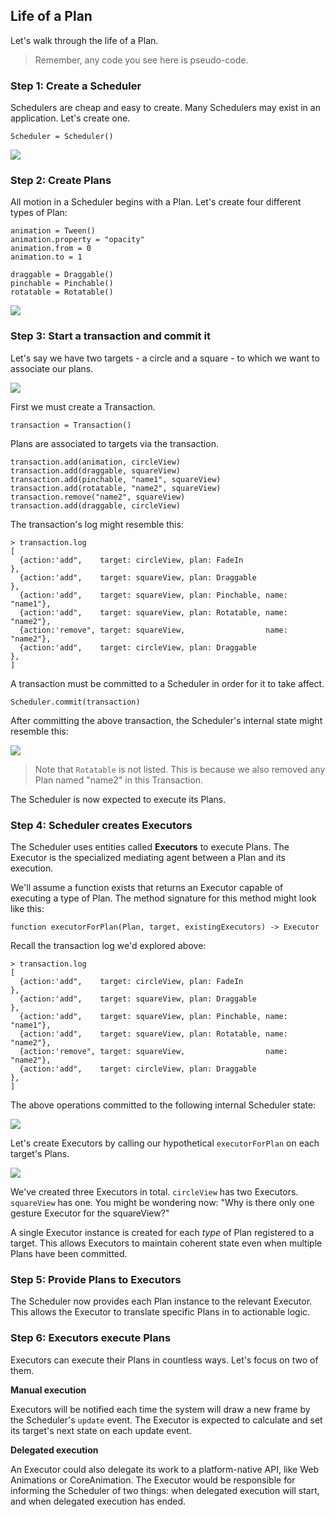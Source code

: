 ## Life of a Plan

Let's walk through the life of a Plan.

>Remember, any code you see here is pseudo-code.

### Step 1: Create a Scheduler

Schedulers are cheap and easy to create. Many Schedulers may exist in an application. Let's create one.

    Scheduler = Scheduler()

![](../../_assets/LifeOfAPlan-step1.svg)

### Step 2: Create Plans

All motion in a Scheduler begins with a Plan. Let's create four different types of Plan:

    animation = Tween()
    animation.property = "opacity"
    animation.from = 0
    animation.to = 1
    
    draggable = Draggable()
    pinchable = Pinchable()
    rotatable = Rotatable()

![](../../_assets/LifeOfAPlan-step2.svg)

### Step 3: Start a transaction and commit it

Let's say we have two targets - a circle and a square - to which we want to associate our plans.

![](../../_assets/LifeOfAPlan-step3-targets.svg)

First we must create a Transaction.

    transaction = Transaction()

Plans are associated to targets via the transaction.

    transaction.add(animation, circleView)
    transaction.add(draggable, squareView)
    transaction.add(pinchable, "name1", squareView)
    transaction.add(rotatable, "name2", squareView)
    transaction.remove("name2", squareView)
    transaction.add(draggable, circleView)

The transaction's log might resemble this:

    > transaction.log
    [
      {action:'add",    target: circleView, plan: FadeIn                  },
      {action:'add",    target: squareView, plan: Draggable               },
      {action:'add",    target: squareView, plan: Pinchable, name: "name1"},
      {action:'add",    target: squareView, plan: Rotatable, name: "name2"},
      {action:'remove", target: squareView,                  name: "name2"},
      {action:'add",    target: circleView, plan: Draggable               },
    ]


A transaction must be committed to a Scheduler in order for it to take affect.

    Scheduler.commit(transaction)

After committing the above transaction, the Scheduler's internal state might resemble this:

![](../../_assets/TargetManagers.svg)

> Note that `Rotatable` is not listed. This is because we also removed any Plan named "name2" in this Transaction.

The Scheduler is now expected to execute its Plans.

### Step 4: Scheduler creates Executors

The Scheduler uses entities called **Executors** to execute Plans. The Executor is the specialized mediating agent between a Plan and its execution.

We'll assume a function exists that returns an Executor capable of executing a type of Plan. The method signature for this method might look like this:

    function executorForPlan(Plan, target, existingExecutors) -> Executor

Recall the transaction log we'd explored above:

    > transaction.log
    [
      {action:'add",    target: circleView, plan: FadeIn                  },
      {action:'add",    target: squareView, plan: Draggable               },
      {action:'add",    target: squareView, plan: Pinchable, name: "name1"},
      {action:'add",    target: squareView, plan: Rotatable, name: "name2"},
      {action:'remove", target: squareView,                  name: "name2"},
      {action:'add",    target: circleView, plan: Draggable               },
    ]

The above operations committed to the following internal Scheduler state:

![](../../_assets/TargetManagers.svg)

Let's create Executors by calling our hypothetical `executorForPlan` on each target's Plans.

![](../../_assets/Executors.svg)

We've created three Executors in total. `circleView` has two Executors. `squareView` has one. You might be wondering now: "Why is there only one gesture Executor for the squareView?"

A single Executor instance is created for each _type_ of Plan registered to a target. This allows Executors to maintain coherent state even when multiple Plans have been committed.

### Step 5: Provide Plans to Executors

The Scheduler now provides each Plan instance to the relevant Executor. This allows the Executor to translate specific Plans in to actionable logic.

### Step 6: Executors execute Plans

Executors can execute their Plans in countless ways. Let's focus on two of them.

**Manual execution**

Executors will be notified each time the system will draw a new frame by the Scheduler's `update` event. The Executor is expected to calculate and set its target's next state on each update event.

**Delegated execution**

An Executor could also delegate its work to a platform-native API, like Web Animations or  CoreAnimation. The Executor would be responsible for informing the Scheduler of two things: when delegated execution will start, and when delegated execution has ended.

<!--

LGTM:
- appsforartists

-->